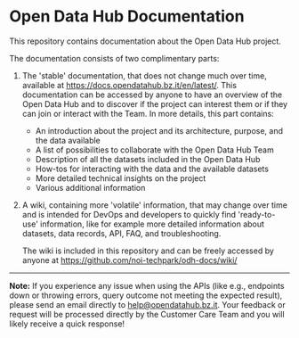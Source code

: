 Open Data Hub Documentation
=============================

This repository contains documentation about the Open Data Hub
project.

The documentation consists of two complimentary parts:

1. The 'stable' documentation, that does not change much over time,
   available at https://docs.opendatahub.bz.it/en/latest/.  This
   documentation can be accessed by anyone to have an overview of the
   Open Data Hub and to discover if the project can interest them or
   if they can join or interact with the Team. In more details, this
   part contains:

   * An introduction about the project and its architecture, purpose,
     and the data available
   * A list of possibilities to collaborate with the Open Data Hub
     Team
   * Description of all the datasets included in the Open Data Hub
   * How-tos for interacting with the data and the available datasets  
   * More detailed technical insights on the project
   * Various additional information
  
2. A wiki, containing more 'volatile' information, that may change
   over time and is intended for DevOps and developers to quickly find
   'ready-to-use' information, like for example more detailed
   information about datasets, data records, API, FAQ, and
   troubleshooting.

   The wiki is included in this repository and can be freely accessed
   by anyone at https://github.com/noi-techpark/odh-docs/wiki/

*****

**Note:** If you experience any issue when using the APIs (like e.g.,
endpoints down or throwing errors, query outcome not meeting the
expected result), please send an email directly to
help@opendatahub.bz.it. Your feedback or request will be processed
directly by the Customer Care Team and you will likely receive a quick
response!
